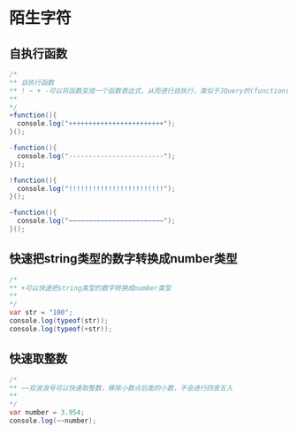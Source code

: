 # 陌生字符
## 自执行函数
``` Java
/* 
** 自执行函数
** ! ~ + -可以将函数变成一个函数表达式，从而进行自执行，类似于JQuery的(function(){})()
**
*/
+function(){
  console.log("++++++++++++++++++++++++");
}();

-function(){
  console.log("------------------------");
}();

!function(){
  console.log("!!!!!!!!!!!!!!!!!!!!!!!!");
}();

~function(){
  console.log("~~~~~~~~~~~~~~~~~~~~~~~~");
}();
```

## 快速把string类型的数字转换成number类型
``` Java
/* 
** +可以快速把string类型的数字转换成number类型
**
*/
var str = "100";
console.log(typeof(str));
console.log(typeof(+str));
```

## 快速取整数
``` Java
/* 
** ~~双波浪号可以快速取整数，移除小数点后面的小数，不会进行四舍五入
**
*/
var number = 3.954;
console.log(~~number);
```
